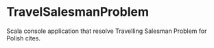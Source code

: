 # TravelSalesmanProblem

Scala console application that resolve Travelling Salesman Problem for Polish cites.
